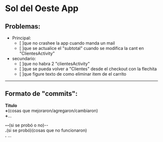 # Sol del Oeste App
## Problemas:
* Principal:  
  - [ ]que no crashee la app cuando manda un mail
  - [ ]que se actualice el "subtotal" cuando se modifica la cant en "ClientesActivity"
* secundario:  
  - [ ]que no habra 2 "clientesActivity"
  - [ ]que se pueda volver a "Clientes" desde el checkout con la flechita
  - [ ]que figure texto de como eliminar item de el carrito
  
-------------------------------------------------------------------------------------------------

## Formato de "commits":  
**Titulo**  
</t>**+**(cosas que mejoraron/agregaron/cambiaron)  
**+**...  

**--**(si se probó o no)_--_  
**.**(si se probó)(cosas que no funcionaron)  
**.** ...  
